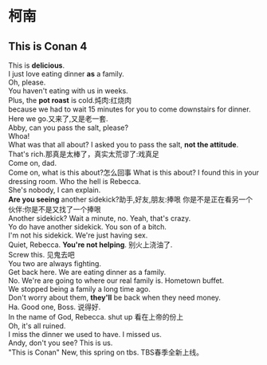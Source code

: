 # 柯南
## This is Conan 4
This is **delicious**.  
I just love eating dinner **as** a family.  
Oh, please.  
You haven't eating with us in weeks.  
Plus, the **pot roast** is cold.炖肉:红烧肉  
because we had to wait 15 minutes for you to come downstairs for dinner.  
Here we go.又来了,又是老一套.  
Abby, can you pass the salt, please?  
Whoa!  
What was that all about? I asked you to pass the salt, **not the attitude**.  
That's rich.那真是太棒了，真实太荒谬了:戏真足   
Come on, dad.  
Come on, what is this about?怎么回事
What is this about? I found this in your dressing room. Who the hell is Rebecca.  
She's nobody, I can explain.  
**Are you seeing** another sidekick?助手,好友,朋友:捧哏 你是不是正在看另一个伙伴:你是不是又找了一个捧哏  
Another sidekick? Wait a minute, no. 
Yeah, that's crazy.  
Yo do have another sidekick. You son of a bitch.  
I'm not his sidekick. We're just having sex.  
Quiet, Rebecca. **You're not helping**.  别火上浇油了.  
Screw this. 见鬼去吧  
You two are always fighting.  
Get back here. We are eating dinner as a family.  
No. We're are going to where our real family is. Hometown buffet.  
We stopped being a family a long time ago.  
Don't worry about them, **they'll** be back when they need money.  
Ha. Good one, Boss. 说得好.  
In the name of God, Rebecca. shut up 看在上帝的份上  
Oh, it's all ruined.  
I miss the dinner we used to have. I missed us.  
Andy, don't you see? This is us.  
"This is Conan" New, this spring on tbs.  TBS春季全新上线。